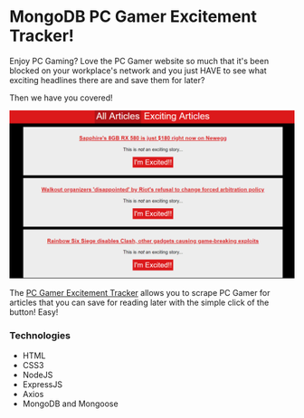 # MongoDB PC Gamer Excitement Tracker!

Enjoy PC Gaming? Love the PC Gamer website so much that it's been blocked on your workplace's network and you just HAVE to see what exciting headlines there are and save them for later?

Then we have you covered!

![Preview](public/images/articlelist.png)

The [PC Gamer Excitement Tracker](https://quiet-hamlet-51798.herokuapp.com/) allows you to scrape PC Gamer for articles that you can save for reading later with the simple click of the button! Easy!

### Technologies
- HTML
- CSS3
- NodeJS
- ExpressJS
- Axios
- MongoDB and Mongoose